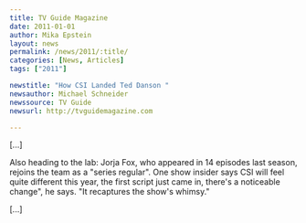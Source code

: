 ```yaml
---
title: TV Guide Magazine
date: 2011-01-01
author: Mika Epstein
layout: news
permalink: /news/2011/:title/
categories: [News, Articles]
tags: ["2011"]

newstitle: "How CSI Landed Ted Danson "
newsauthor: Michael Schneider
newssource: TV Guide  
newsurl: http://tvguidemagazine.com  

---
```


[...]

Also heading to the lab: Jorja Fox, who appeared in 14 episodes last season, rejoins the team as a "series regular". One show insider says CSI will feel quite different this year, the first script just came in, there's a noticeable change", he says. "It recaptures the show's whimsy."

[...]

